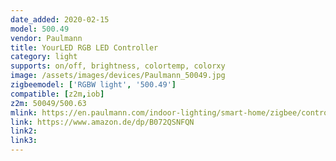 ```yaml
---
date_added: 2020-02-15
model: 500.49
vendor: Paulmann
title: YourLED RGB LED Controller
category: light
supports: on/off, brightness, colortemp, colorxy
image: /assets/images/devices/Paulmann_50049.jpg
zigbeemodel: ['RGBW light', '500.49']
compatible: [z2m,iob]
z2m: 50049/500.63
mlink: https://en.paulmann.com/indoor-lighting/smart-home/zigbee/controlling/smarthome-zigbee-yourled-rgb-controller-max.-60w/50049
link: https://www.amazon.de/dp/B072QSNFQN
link2: 
link3: 
---
```


